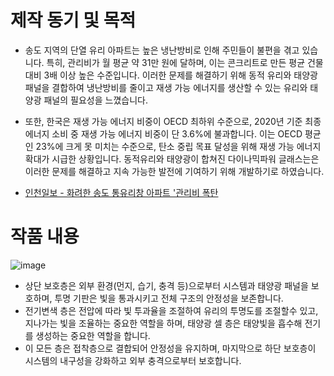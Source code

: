 # 제작 동기 및 목적

* 송도 지역의 단열 유리 아파트는 높은 냉난방비로 인해 주민들이 불편을 겪고 있습니다. 특히, 관리비가 월 평균 약 31만 원에 달하며, 이는 콘크리트로 만든 평균 건물 대비 3배 이상 높은 수준입니다. 이러한 문제를 해결하기 위해 동적 유리와 태양광 패널을 결합하여 냉난방비를 줄이고 재생 가능 에너지를 생산할 수 있는 유리와 태양광 패널의 필요성을 느꼈습니다.
* 또한, 한국은 재생 가능 에너지 비중이 OECD 최하위 수준으로, 2020년 기준 최종 에너지 소비 중 재생 가능 에너지 비중이 단 3.6%에 불과합니다. 이는 OECD 평균인 23%에 크게 못 미치는 수준으로, 탄소 중립 목표 달성을 위해 재생 가능 에너지 확대가 시급한 상황입니다. 동적유리와 태양광이 합쳐진 다이나믹파워 글래스는은 이러한 문제를 해결하고 지속 가능한 발전에 기여하기 위해 개발하기로 하였습니다.

* [인천일보 - 화려한 송도 통유리창 아파트 '관리비 폭탄](https://www.incheonilbo.com/news/articleView.html?idxno=732896)

# 작품 내용

![image](https://github.com/user-attachments/assets/9f976e7a-e1c1-4570-bdbd-45c61e3ff115)
* 상단 보호층은 외부 환경(먼지, 습기, 충격 등)으로부터 시스템과 태양광 패널을 보호하며, 투명 기판은 빛을 통과시키고 전체 구조의 안정성을 보존합니다.
* 전기변색 층은 전압에 따라 빛 투과율을 조절하여 유리의 투명도를 조절할수 있고, 지나가는 빛을 조율하는 중요한 역할을 하며, 태양광 셀 층은 태양빛을 흡수해 전기를 생성하는 중요한 역할을 합니다.
* 이 모든 층은 접착층으로 결합되어 안정성을 유지하며, 마지막으로 하단 보호층이 시스템의 내구성을 강화하고 외부 충격으로부터 보호합니다.
